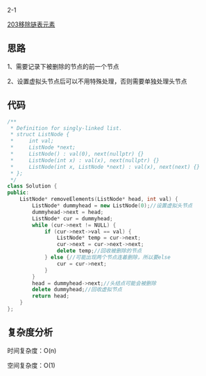 2-1

[203移除链表元素](https://leetcode.cn/problems/remove-linked-list-elements/)

## 思路
1、需要记录下被删除的节点的前一个节点

2、设置虚拟头节点后可以不用特殊处理，否则需要单独处理头节点

## 代码
```cpp
/**
 * Definition for singly-linked list.
 * struct ListNode {
 *     int val;
 *     ListNode *next;
 *     ListNode() : val(0), next(nullptr) {}
 *     ListNode(int x) : val(x), next(nullptr) {}
 *     ListNode(int x, ListNode *next) : val(x), next(next) {}
 * };
 */
class Solution {
public:
    ListNode* removeElements(ListNode* head, int val) {
        ListNode* dummyhead = new ListNode(0);//设置虚拟头节点
        dummyhead->next = head;
        ListNode* cur = dummyhead;
        while (cur->next != NULL) {
            if (cur->next->val == val) {
                ListNode* temp = cur->next;
                cur->next = cur->next->next;
                delete temp;//回收被删除的节点
            } else {//可能出现两个节点连着删除，所以要else
                cur = cur->next;
            }
        }
        head = dummyhead->next;//头结点可能会被删除
        delete dummyhead;//回收虚拟节点
        return head;      
    }
};
```
## 复杂度分析
时间复杂度：O(n)

空间复杂度：O(1)
